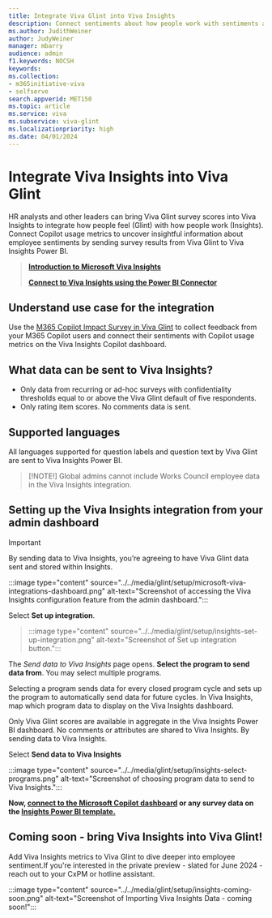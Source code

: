 ```yaml
---
title: Integrate Viva Glint into Viva Insights
description: Connect sentiments about how people work with sentiments about how people feel by sending Viva Glint survey feedback to Viva Insights Power BI.
ms.author: JudithWeiner
author: JudyWeiner
manager: mbarry
audience: admin
f1.keywords: NOCSH
keywords: 
ms.collection:  
- m365initiative-viva
- selfserve 
search.appverid: MET150 
ms.topic: article
ms.service: viva
ms.subservice: viva-glint
ms.localizationpriority: high
ms.date: 04/01/2024
---
```


# Integrate Viva Insights into Viva Glint

HR analysts and other leaders can bring Viva Glint survey scores into Viva Insights to integrate how people feel (Glint) with how people work (Insights). Connect Copilot usage metrics to uncover insightful information about employee sentiments by sending survey results from Viva Glint to Viva Insights Power BI.

>[**Introduction to Microsoft Viva Insights**](/../viva/insights/introduction)
>
>[**Connect to Viva Insights using the Power BI Connector**](/../viva/insights/advanced/analyst/power-bi-connector)

## Understand use case for the integration

Use the [M365 Copilot Impact Survey in Viva Glint](https://go.microsoft.com/fwlink/?linkid=2261039) to collect feedback from your M365 Copilot users and connect their sentiments with Copilot usage metrics on the Viva Insights Copilot dashboard.  

## What data can be sent to Viva Insights?

 - Only data from recurring or ad-hoc surveys with confidentiality thresholds equal to or above the Viva Glint default of five respondents.
 - Only rating item scores. No comments data is sent.

## Supported languages

All languages supported for question labels and question text by Viva Glint are sent to Viva Insights Power BI.

>[!NOTE!]
>Global admins cannot include Works Council employee data in the Viva Insights integration.

## Setting up the Viva Insights integration from your admin dashboard

>[!IMPORTANT]
> By sending data to Viva Insights, you’re agreeing to have Viva Glint data sent and stored within Insights.

:::image type="content" source="../../media/glint/setup/microsoft-viva-integrations-dashboard.png" alt-text="Screenshot of accessing the Viva Insights configuration feature from the admin dashboard.":::

Select **Set up integration**. 

> :::image type="content" source="../../media/glint/setup/insights-set-up-integration.png" alt-text="Screenshot of Set up integration button.":::

The *Send data to Viva Insights* page opens. **Select the program to send data from**. You may select multiple programs.

Selecting a program sends data for every closed program cycle and sets up the program to automatically send data for future cycles. In Viva Insights, map which program data to display on the Viva Insights dashboard.

Only Viva Glint scores are available in aggregate in the Viva Insights Power BI dashboard. No comments or attributes are shared to Viva Insights. By sending data to Viva Insights.

Select **Send data to Viva Insights**

:::image type="content" source="../../media/glint/setup/insights-select-programs.png" alt-text="Screenshot of choosing program data to send to Viva Insights.":::

**Now, [connect to the Microsoft Copilot dashboard](/../viva/insights/org-team-insights/copilot-dashboard) or any survey data on the [Insights Power BI template.](/../viva/insights/advanced/analyst/templates/introduction-to-templates)**

## Coming soon - bring Viva Insights into Viva Glint! 

Add Viva Insights metrics to Viva Glint to dive deeper into employee sentiment.If you're interested in the private preview - slated for June 2024 - reach out to your CxPM or hotline assistant.

:::image type="content" source="../../media/glint/setup/insights-coming-soon.png" alt-text="Screenshot of Importing Viva Insights Data - coming soon!":::


